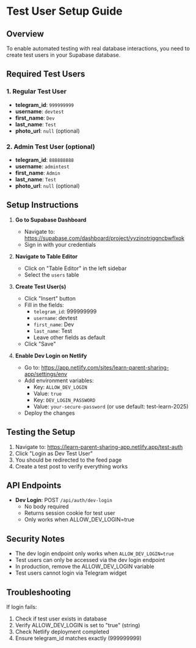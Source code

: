 # Test User Setup Guide

## Overview
To enable automated testing with real database interactions, you need to create test users in your Supabase database.

## Required Test Users

### 1. Regular Test User
- **telegram_id**: `999999999`
- **username**: `devtest`
- **first_name**: `Dev`
- **last_name**: `Test`
- **photo_url**: `null` (optional)

### 2. Admin Test User (optional)
- **telegram_id**: `888888888`
- **username**: `admintest`
- **first_name**: `Admin`
- **last_name**: `Test`
- **photo_url**: `null` (optional)

## Setup Instructions

1. **Go to Supabase Dashboard**
   - Navigate to: https://supabase.com/dashboard/project/yvzinotrjggncbwflxok
   - Sign in with your credentials

2. **Navigate to Table Editor**
   - Click on "Table Editor" in the left sidebar
   - Select the `users` table

3. **Create Test User(s)**
   - Click "Insert" button
   - Fill in the fields:
     - `telegram_id`: 999999999
     - `username`: devtest
     - `first_name`: Dev
     - `last_name`: Test
     - Leave other fields as default
   - Click "Save"

4. **Enable Dev Login on Netlify**
   - Go to: https://app.netlify.com/sites/learn-parent-sharing-app/settings/env
   - Add environment variables:
     - Key: `ALLOW_DEV_LOGIN`
     - Value: `true`
     - Key: `DEV_LOGIN_PASSWORD`
     - Value: `your-secure-password` (or use default: test-learn-2025)
   - Deploy the changes

## Testing the Setup

1. Navigate to: https://learn-parent-sharing-app.netlify.app/test-auth
2. Click "Login as Dev Test User"
3. You should be redirected to the feed page
4. Create a test post to verify everything works

## API Endpoints

- **Dev Login**: POST `/api/auth/dev-login`
  - No body required
  - Returns session cookie for test user
  - Only works when ALLOW_DEV_LOGIN=true

## Security Notes

- The dev login endpoint only works when `ALLOW_DEV_LOGIN=true`
- Test users can only be accessed via the dev login endpoint
- In production, remove the ALLOW_DEV_LOGIN variable
- Test users cannot login via Telegram widget

## Troubleshooting

If login fails:
1. Check if test user exists in database
2. Verify ALLOW_DEV_LOGIN is set to "true" (string)
3. Check Netlify deployment completed
4. Ensure telegram_id matches exactly (999999999)